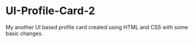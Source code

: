 # UI-Profile-Card-2
My another UI based profile card created using HTML and CSS with some basic changes.  
